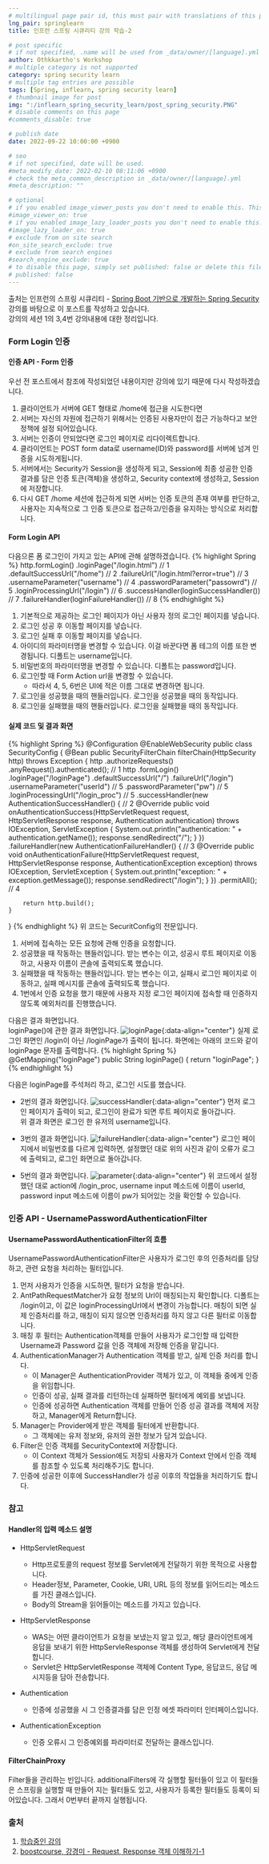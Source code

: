 ```yaml
---
# multilingual page pair id, this must pair with translations of this page. (This name must be unique)
lng_pair: springlearn
title: 인프런 스프링 시큐리티 강의 학습-2

# post specific
# if not specified, .name will be used from _data/owner/[language].yml
author: Othkkartho's Workshop
# multiple category is not supported
category: spring security learn
# multiple tag entries are possible
tags: [Spring, inflearn, spring security learn]
# thumbnail image for post
img: ":/inflearn_spring_security_learn/post_spring_security.PNG"
# disable comments on this page
#comments_disable: true

# publish date
date: 2022-09-22 10:00:00 +0900

# seo
# if not specified, date will be used.
#meta_modify_date: 2022-02-10 08:11:06 +0900
# check the meta_common_description in _data/owner/[language].yml
#meta_description: ""

# optional
# if you enabled image_viewer_posts you don't need to enable this. This is only if image_viewer_posts = false
#image_viewer_on: true
# if you enabled image_lazy_loader_posts you don't need to enable this. This is only if image_lazy_loader_posts = false
#image_lazy_loader_on: true
# exclude from on site search
#on_site_search_exclude: true
# exclude from search engines
#search_engine_exclude: true
# to disable this page, simply set published: false or delete this file
# published: false
---
```


<!-- outline-start -->

출처는 인프런의 스프링 시큐리티 - [Spring Boot 기반으로 개발하는 Spring Security](https://www.inflearn.com/course/%EC%BD%94%EC%96%B4-%EC%8A%A4%ED%94%84%EB%A7%81-%EC%8B%9C%ED%81%90%EB%A6%AC%ED%8B%B0)강의를 바탕으로 이 포스트를 작성하고 있습니다.<br>
강의의 세션 1의 3,4번 강의내용에 대한 정리입니다.

<!-- outline-end -->

### Form Login 인증
#### 인증 API - Form 인증
우선 전 포스트에서 참조에 작성되었던 내용이지만 강의에 있기 때문에 다시 작성하겠습니다.<br>
1. 클라이언트가 서버에 GET 형태로 /home에 접근을 시도한다면
2. 서버는 자신의 자원에 접근하기 위해서는 인증된 사용자만이 접근 가능하다고 보안 정책에 설정 되어있습니다.
3. 서버는 인증이 안되었다면 로그인 페이지로 리다이렉트합니다.
4. 클라이언트는 POST form data로 username(ID)와 password를 서버에 넘겨 인증을 시도하게됩니다.
5. 서버에서는 Security가 Session을 생성하게 되고, Session에 최종 성공한 인증 결과를 담은 인증 토큰(객체)을 생성하고, Security context에 생성하고, Session에 저장합니다.
6. 다시 GET /home 세션에 접근하게 되면 서버는 인증 토큰의 존재 여부를 판단하고, 사용자는 지속적으로 그 인증 토큰으로 접근하고/인증을 유지하는 방식으로 처리합니다.

#### Form Login API
다음으론 폼 로그인이 가지고 있는 API에 관해 설명하겠습니다.
{% highlight Spring %}
http.formLogin()
    .loginPage("/login.html")               // 1
    .defaultSuccessUrl("/home")             // 2
    .failureUrl("/login.html?error=true")   // 3
    .usernameParameter("username")          // 4
    .passwordParameter("passowrd")          // 5
    .loginProcessingUrl("/login")           // 6
    .successHandler(loginSuccessHandler())  // 7
    .failureHandler(loginFailureHandler())  // 8
{% endhighlight %}

1. 기본적으로 제공하는 로그인 페이지가 아닌 사용자 정의 로그인 페이지를 넣습니다.
2. 로그인 성공 후 이동할 페이지를 넣습니다.
3. 로그인 실패 후 이동할 페이지를 넣습니다.
4. 아이디의 파라미터명을 변경할 수 있습니다. 이걸 바꾼다면 폼 테그의 이름 또한 변경됩니다. 디폴트는 username입니다.
5. 비밀번호의 파라미터명을 변경할 수 있습니다. 디폴트는 password입니다.
6. 로그인할 때 Form Action url을 변경할 수 있습니다.
    - 따라서 4, 5, 6번은 UI에 적은 이름 그대로 변경하면 됩니다.
7. 로그인을 성공했을 때의 핸들러입니다. 로그인을 성공했을 때의 동작입니다.
8. 로그인을 실패했을 때의 핸들러입니다. 로그인을 실패했을 때의 동작입니다.

#### 실제 코드 및 결과 화면
{% highlight Spring %}
@Configuration
@EnableWebSecurity
public class SecurityConfig {
    @Bean
    public SecurityFilterChain filterChain(HttpSecurity http) throws Exception {
        http
                .authorizeRequests()
                .anyRequest().authenticated(); // 1
        http
                .formLogin()
                .loginPage("/loginPage")
                .defaultSuccessUrl("/")
                .failureUrl("/login")
                .usernameParameter("userId")        // 5
                .passwordParameter("pw")            // 5
                .loginProcessingUrl("/login_proc")  // 5
                .successHandler(new AuthenticationSuccessHandler() { // 2
                    @Override
                    public void onAuthenticationSuccess(HttpServletRequest request, HttpServletResponse response, Authentication authentication) throws IOException, ServletException {
                        System.out.println("authentication: " + authentication.getName());
                        response.sendRedirect("/");
                    }
                })
                .failureHandler(new AuthenticationFailureHandler() { // 3
                    @Override
                    public void onAuthenticationFailure(HttpServletRequest request, HttpServletResponse response, AuthenticationException exception) throws IOException, ServletException {
                        System.out.println("exception: " + exception.getMessage());
                        response.sendRedirect("/login");
                    }
                })
                .permitAll(); // 4

        return http.build();
    }
}
{% endhighlight %}
위 코드는 SecuritConfig의 전문입니다.

1. 서버에 접속하는 모든 요청에 관해 인증을 요청합니다.
2. 성공했을 때 작동하는 핸들러입니다. 받는 변수는 이고, 성공시 루트 페이지로 이동하고, 사용자 이름이 콘솔에 출력되도록 했습니다.
3. 실패했을 때 작동하는 핸들러입니다. 받는 변수는 이고, 실패시 로그인 페이지로 이동하고, 실패 메시지를 콘솔에 출력되도록 했습니다.
4. 1번에서 인증 요청을 했기 때문에 사용자 지정 로그인 페이지에 접속할 때 인증하지 않도록 예외처리를 진행했습니다.

다음은 결과 화면입니다.<br>
loginPage()에 관한 결과 화면입니다.
![loginPage](:/inflearn_spring_security_learn/1s/2/loginPage.PNG){:data-align="center"}
실제 로그인 화면인 /login이 아닌 /loginPage가 출력이 됩니다. 화면에는 아래의 코드와 같이 loginPage 문자를 출력합니다.
{% highlight Spring %}
@GetMapping("loginPage")
public String loginPage() {
    return "loginPage";
}
{% endhighlight %}

다음은 loginPage를 주석처리 하고, 로그인 시도를 했습니다.<br>
- 2번의 결과 화면입니다.
![successHandler](:/inflearn_spring_security_learn/1s/2/authentication.PNG){:data-align="center"}
먼저 로그인 페이지가 출력이 되고, 로그인이 완료가 되면 루트 페이지로 돌아갑니다.<br>
위 결과 화면은 로그인 한 유저의 username입니다.<br>

- 3번의 결과 화면입니다.
![failureHandler](:/inflearn_spring_security_learn/1s/2/exception.PNG){:data-align="center"}
로그인 페이지에서 비밀번호를 다르게 입력하면, 설정했던 대로 위의 사진과 같이 오류가 로그에 출력되고, 로그인 화면으로 돌아갑니다.<br>

- 5번의 결과 화면입니다.
![parameter](:/inflearn_spring_security_learn/1s/2/parameter.PNG){:data-align="center"}
위 코드에서 설정했던 대로 action에 /login_proc, username input 메소드에 이름이 userId, password input 메소드에 이름이 pw가 되어있는 것을 확인할 수 있습니다.

### 인증 API - UsernamePasswordAuthenticationFilter
#### UsernamePasswordAuthenticationFilter의 흐름
UsernamePasswordAuthenticationFilter은 사용자가 로그인 후의 인증처리를 담당하고, 관련 요청을 처리하는 필터입니다.
1. 먼저 사용자가 인증을 시도하면, 필터가 요청을 받습니다.
2. AntPathRequestMatcher가 요청 정보의 Url이 매칭되는지 확인합니다. 디폴트는 /login이고, 이 값은 loginProcessingUrl에서 변경이 가능합니다. 매칭이 되면 실제 인증처리를 하고, 매칭이 되지 않으면 인증처리를 하지 않고 다른 필터로 이동합니다.
3. 매칭 후 필터는 Authentication객체를 만들어 사용자가 로그인할 때 입력한 Username과 Password 값을 인증 객체에 저장해 인증을 맡깁니다.
4. AuthenticationManager가 Authentication 객체를 받고, 실제 인증 처리를 합니다.
    - 이 Manager은 AuthenticationProvider 객체가 있고, 이 객체들 중에게 인증을 위임합니다.
    - 인증이 성공, 실패 결과를 리턴하는데 실패하면 필터에게 예외를 보냅니다.
    - 인증에 성공하면 Authentication 객체를 만들어 인증 성공 결과를 객체에 저장하고, Manager에게 Return합니다.
5. Manager는 Provider에게 받은 객체를 필터에게 반환합니다.
    - 그 객체에는 유저 정보와, 유저의 권한 정보가 담겨 있습니다.
6. Filter은 인증 객체를 SecurityContext에 저장합니다.
    - 이 Context 객체가 Session에도 저장되 사용자가 Context 안에서 인증 객체를 참조할 수 있도록 처리해주기도 합니다.
7. 인증에 성공한 이후에 SuccessHandler가 성공 이후의 작업들을 처리하기도 합니다.

### 참고
#### Handler의 입력 메소드 설명
- HttpServletRequest
    - Http프로토콜의 request 정보를 Servlet에게 전달하기 위한 목적으로 사용합니다.
    - Header정보, Parameter, Cookie, URI, URL 등의 정보를 읽어드리는 메소드를 가진 클래스입니다.
    - Body의 Stream을 읽어들이는 메소드를 가지고 있습니다.

- HttpServletResponse
    - WAS는 어떤 클라이언트가 요청을 보냈는지 알고 있고, 해당 클라이언트에게 응답을 보내기 위한 HttpServleResponse 객체를 생성하여 Servlet에게 전달합니다.
    - Servlet은 HttpServletResponse 객체에 Content Type, 응답코드, 응답 메시지등을 담아 전송합니다.

- Authentication
    - 인증에 성공했을 시 그 인증결과를 담은 인정 에셋 파라미터 인터페이스입니다.

- AuthenticationException
    - 인증 오류시 그 인증예외를 파라미터로 전달하는 클래스입니다.

#### FilterChainProxy
Filter들을 관리하는 빈입니다. additionalFilters에 각 실행할 필터들이 있고 이 필터들은 스프링을 실행할 때 만들어 지는 필터들도 있고, 사용자가 등록한 필터들도 등록이 되어있습니다. 그래서 0번부터 끝까지 실행됩니다.

### 출처
1. [학습중인 강의](https://www.inflearn.com/course/%EC%BD%94%EC%96%B4-%EC%8A%A4%ED%94%84%EB%A7%81-%EC%8B%9C%ED%81%90%EB%A6%AC%ED%8B%B0)
2. [boostcourse, 강경미 - Request, Response 객체 이해하기-1](https://www.boostcourse.org/web326/lecture/258511/?isDesc=false)